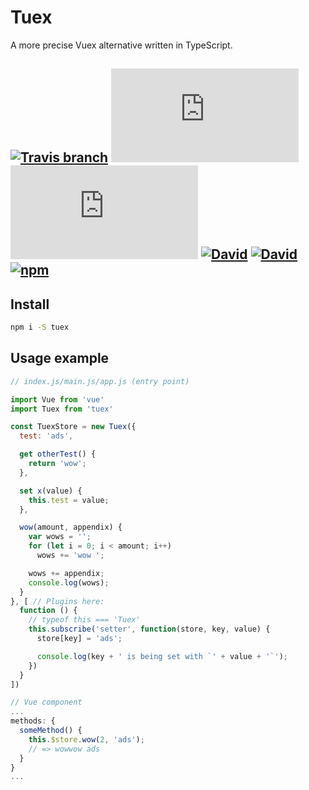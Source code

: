 # Tuex

A more precise Vuex alternative written in TypeScript.

## [![Travis branch](https://img.shields.io/travis/Raiondesu/Tuex/master.svg?style=flat-square)](https://travis-ci.org/Raiondesu/Tuex) ![size](https://badges.herokuapp.com/size/npm/tuex@latest/dist/index.min.js?style=flat-square) ![size](https://badges.herokuapp.com/size/npm/tuex@latest/dist/index.min.js?style=flat-square&gzip=true) [![David](https://img.shields.io/david/raiondesu/tuex.svg?style=flat-square)]() [![David](https://img.shields.io/david/dev/raiondesu/tuex.svg?style=flat-square)]() [![npm](https://img.shields.io/npm/dt/tuex.svg?style=flat-square)](http://npmjs.com/package/tuex)

## Install

```bash
npm i -S tuex
```

## Usage example

```js
// index.js/main.js/app.js (entry point)

import Vue from 'vue'
import Tuex from 'tuex'

const TuexStore = new Tuex({
  test: 'ads',

  get otherTest() {
    return 'wow';
  },

  set x(value) {
    this.test = value;
  },

  wow(amount, appendix) {
    var wows = '';
    for (let i = 0; i < amount; i++)
      wows += 'wow ';

    wows += appendix;
    console.log(wows);
  }
}, [ // Plugins here:
  function () {
    // typeof this === 'Tuex'
    this.subscribe('setter', function(store, key, value) {
      store[key] = 'ads';

      console.log(key + ' is being set with `' + value + '`');
    })
  }
])
```

```js
// Vue component
...
methods: {
  someMethod() {
    this.$store.wow(2, 'ads');
    // => wowwow ads
  }
}
...
```
